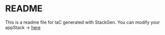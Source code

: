 # README
This is a readme file for IaC generated with StackGen.
You can modify your appStack -> [here](http://main.dev.stackgen.com/appstacks/9433f075-f965-48a0-a084-a5c017c70bae)
